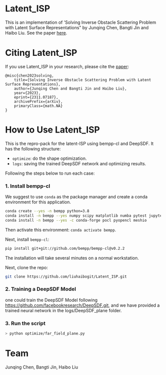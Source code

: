 # Latent_ISP

This is an implementation of 'Solving Inverse Obstacle Scattering Problem with Latent Surface Representations" by Junqing Chen, Bangti Jin and Haibo Liu. See the paper [here](https://arxiv.org/abs/2311.07187).

# Citing Latent_ISP
If you use Latent_ISP in your research, please cite the [paper](https://arxiv.org/abs/2311.07187):
```
@misc{chen2023solving,
	title={Solving Inverse Obstacle Scattering Problem with Latent Surface Representations}, 
	author={Junqing Chen and Bangti Jin and Haibo Liu},
	year={2023},
	eprint={2311.07187},
	archivePrefix={arXiv},
	primaryClass={math.NA}
}
```

# How to Use Latent_ISP

This is the repro-pack for the latent-ISP using bempp-cl and DeepSDF. It has the following structure:

- `optimize`: do the shape optimization.
- `logs`: saving the trained DeepSDF network and optimizing results.

Following the steps below to run each case:

### 1. Install bempp-cl

We suggest to use `conda` as the package manager and create a conda environment for this application.
``` bash
conda create --yes -n bempp python=3.8
conda install -n bempp --yes numpy scipy matplotlib numba pytest jupyter plotly git pip mpi4py pyyaml
conda install -n bempp --yes -c conda-forge pocl pyopencl meshio
```
Then activate this environment: `conda activate bempp`.

Next, install `bempp-cl`:
``` bash
pip install git+git://github.com/bempp/bempp-cl@v0.2.2
```

The installation will take several minutes on a normal workstation.

Next, clone the repo:
``` bash
git clone https://github.com/liuhaibogit/Latent_ISP.git
```

### 2. Training a DeepSDF Model
one could train the DeepSDF Model following https://github.com/facebookresearch/DeepSDF.git, and we have provided a trained neural network in the logs/DeepSDF_plane folder.



### 3. Run the script
``` bash
> python optimize/far_field_plane.py
```


# Team
Junqing Chen, Bangti Jin, Haibo Liu


